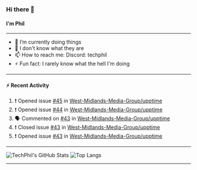 ### Hi there 👋
#### I'm Phil

---

- 🔭 I’m currently doing things
- 🌱 I don't know what they are
- 📫 How to reach me: Discord: techphil
- ⚡ Fun fact: I rarely know what the hell I'm doing

---

#### ⚡ Recent Activity
<!--START_SECTION:activity-->
1. ❗️ Opened issue [#45](https://github.com//West-Midlands-Media-Group/upptime/issues/45) in [West-Midlands-Media-Group/upptime](https://github.com//West-Midlands-Media-Group/upptime)
2. ❗️ Opened issue [#44](https://github.com//West-Midlands-Media-Group/upptime/issues/44) in [West-Midlands-Media-Group/upptime](https://github.com//West-Midlands-Media-Group/upptime)
3. 🗣 Commented on [#43](https://github.com//West-Midlands-Media-Group/upptime/issues/43) in [West-Midlands-Media-Group/upptime](https://github.com//West-Midlands-Media-Group/upptime)
4. ❗️ Closed issue [#43](https://github.com//West-Midlands-Media-Group/upptime/issues/43) in [West-Midlands-Media-Group/upptime](https://github.com//West-Midlands-Media-Group/upptime)
5. ❗️ Opened issue [#43](https://github.com//West-Midlands-Media-Group/upptime/issues/43) in [West-Midlands-Media-Group/upptime](https://github.com//West-Midlands-Media-Group/upptime)
<!--END_SECTION:activity-->

---

![TechPhil's GitHub Stats](https://github-readme-stats.vercel.app/api?username=techphil&count_private=true)
![Top Langs](https://github-readme-stats.vercel.app/api/top-langs/?username=techphil)

---
